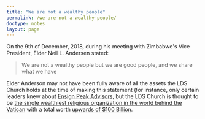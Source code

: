 ```yaml
---
title: "We are not a wealthy people"
permalink: /we-are-not-a-wealthy-people/
doctype: notes
layout: page
---
```


On the 9th of December, 2018, during his meeting with Zimbabwe's Vice President, Elder Neil L. Andersen stated:

> We are not a wealthy people but we are good people, and we share what we have

Elder Anderson may not have been fully aware of all the assets the LDS Church holds at the time of making this statement (for instance, only certain leaders knew about [Ensign Peak Advisors](https://en.wikipedia.org/w/index.php?title=Ensign_Peak_Advisors&oldid=971340278), but the LDS Church is thought to be [the single wealthiest religious organization in the world behind the Vatican](https://en.wikipedia.org/w/index.php?title=List_of_wealthiest_organizations&oldid=974310014) with a total worth [upwards of $100 Billion](https://en.wikipedia.org/w/index.php?title=Finances_of_The_Church_of_Jesus_Christ_of_Latter-day_Saints&oldid=961501561#Assets).
